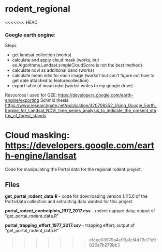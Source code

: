 # rodent_regional
<<<<<<< HEAD

### Google earth engine:
Steps
 - get landsat collection (works)
 - calculate and apply cloud mask (works, but ee.Algorithms.Landsat.simpleCloudScore is not the best method)
 - calculate ndvi as additional band (works)
 - calculate mean ndvi for each image (works? but can't figure out how to get date attached to featurecollection)
 - export table of mean ndvi (works! writes to my google drive)



Resources I used for GEE:
https://developers.google.com/earth-engine/exporting
Schmid thesis: https://www.researchgate.net/publication/320708352_Using_Google_Earth_Engine_for_Landsat_NDVI_time_series_analysis_to_indicate_the_present_status_of_forest_stands

Cloud masking:
https://developers.google.com/earth-engine/landsat
=======
Code for manipulating the Portal data for the regional rodent project.

## Files
**get_portal_rodent_data.R** - code for downloading version 1.115.0 of the PortalData collection and extracting data wanted for this project

**portal_rodent_controlplots_1977_2017.csv** - rodent capture data; output of "get_portal_rodent_data.R"

**portal_trapping_effort_1977_2017.csv** - trapping effort; output of "get_portal_rodent_data.R"
>>>>>>> e1cee03979a4e93a1cf4d73e71e9026a7b279bb3

